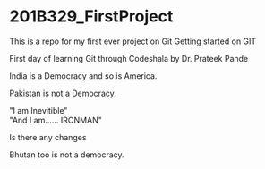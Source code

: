 # 201B329_FirstProject
This is a repo for my first ever project on Git
Getting started on GIT

First day of learning Git through Codeshala by Dr. Prateek Pande

India is a Democracy and so is America.

Pakistan is not a Democracy.


"I am Inevitible"    
"And I am...... IRONMAN"

Is there any changes

Bhutan too is not a democracy.